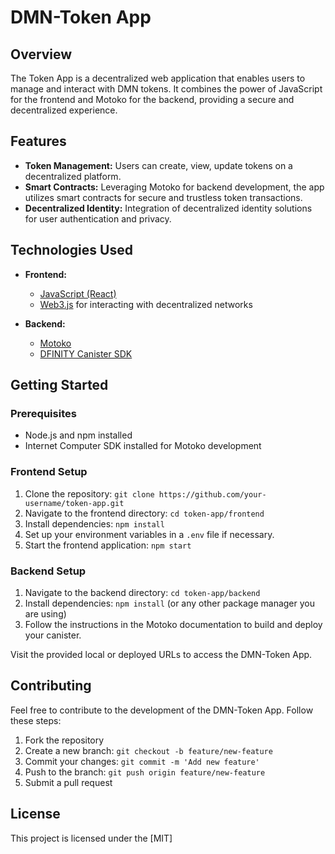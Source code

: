 
# DMN-Token App

## Overview

The Token App is a decentralized web application that enables users to manage and interact with DMN tokens. It combines the power of JavaScript for the frontend and Motoko for the backend, providing a secure and decentralized experience.

## Features

- **Token Management:** Users can create, view, update tokens on a decentralized platform.
- **Smart Contracts:** Leveraging Motoko for backend development, the app utilizes smart contracts for secure and trustless token transactions.
- **Decentralized Identity:** Integration of decentralized identity solutions for user authentication and privacy.

## Technologies Used

- **Frontend:**
  - [JavaScript (React)](https://reactjs.org/)
  - [Web3.js](https://web3js.readthedocs.io/) for interacting with decentralized networks

- **Backend:**
  - [Motoko](https://sdk.dfinity.org/docs/language-guide/motoko.html)
  - [DFINITY Canister SDK](https://sdk.dfinity.org/docs/quickstart/local-quickstart.html)

## Getting Started

### Prerequisites

- Node.js and npm installed
- Internet Computer SDK installed for Motoko development

### Frontend Setup

1. Clone the repository: `git clone https://github.com/your-username/token-app.git`
2. Navigate to the frontend directory: `cd token-app/frontend`
3. Install dependencies: `npm install`
4. Set up your environment variables in a `.env` file if necessary.
5. Start the frontend application: `npm start`

### Backend Setup

1. Navigate to the backend directory: `cd token-app/backend`
2. Install dependencies: `npm install` (or any other package manager you are using)
3. Follow the instructions in the Motoko documentation to build and deploy your canister.

Visit the provided local or deployed URLs to access the DMN-Token App.

## Contributing

Feel free to contribute to the development of the DMN-Token App. Follow these steps:

1. Fork the repository
2. Create a new branch: `git checkout -b feature/new-feature`
3. Commit your changes: `git commit -m 'Add new feature'`
4. Push to the branch: `git push origin feature/new-feature`
5. Submit a pull request

## License

This project is licensed under the [MIT]

